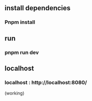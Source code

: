 ## install dependencies

### Pnpm install

## run

### pnpm run dev

## localhost
### localhost : http://localhost:8080/

(working)

